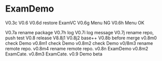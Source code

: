 # ExamDemo
V0.3c
V0.6
V0.6d restore ExamVC
V0.6g Menu NG
V0.6h Menu OK

V0.7a rename package
V0.7h log
V0.7i log message
V0.7j rename repo, push test
V0.8 release
V8.8j1
V0.8j2 base++
V0.8b before merge
v0.8m0 check Demo
v0.8m1 check Demo
v0.8m2 check Demo
v0/8m3 rename remote repo.
v0.8m4 rename remote repo.
v0.8n ExamDemo
v0.8m2 ExamCate.
v0.8m3 ExamCate.
v0.9 Demo beta
